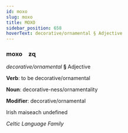 ```yaml
---
id: moxo
slug: moxo
title: MOXO
sidebar_position: 658
hoverText: decorative/ornamental § Adjective
---
```


### moxo&emsp;<span kind="abugida">ƶɋ</span>

*decorative/ornamental* **§** Adjective

**Verb**: to be decorative/ornamental

**Noun**: decorative-ness/ornamentality

**Modifier**: decorative/ornamental

Irish maiseach undefined

*Celtic Language Family*